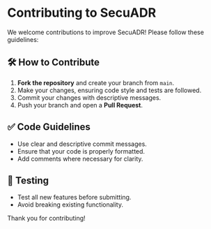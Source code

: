 # Contributing to SecuADR

We welcome contributions to improve SecuADR! Please follow these guidelines:

## 🛠 How to Contribute
1. **Fork the repository** and create your branch from `main`.
2. Make your changes, ensuring code style and tests are followed.
3. Commit your changes with descriptive messages.
4. Push your branch and open a **Pull Request**.

## ✅ Code Guidelines
- Use clear and descriptive commit messages.
- Ensure that your code is properly formatted.
- Add comments where necessary for clarity.

## 🧪 Testing
- Test all new features before submitting.
- Avoid breaking existing functionality.

Thank you for contributing!
